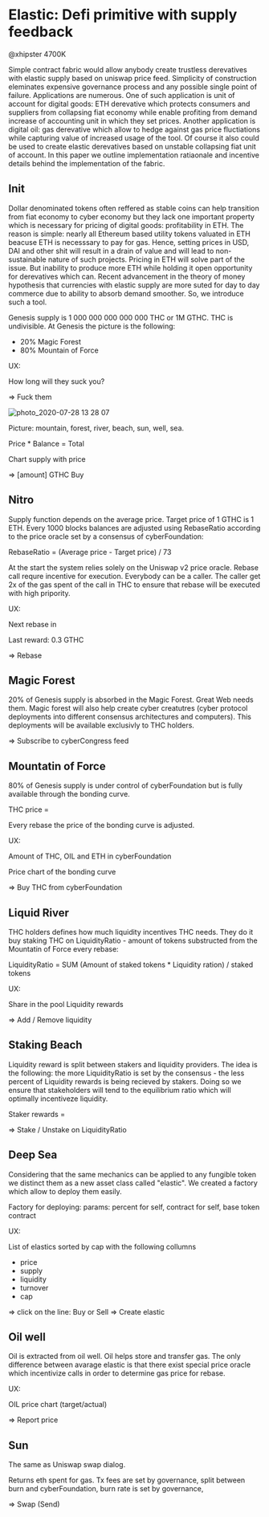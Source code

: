 # Elastic: Defi primitive with supply feedback 
@xhipster
4700K

Simple contract fabric would allow anybody create trustless derevatives with elastic supply based on uniswap price feed. Simplicity of construction eleminates expensive governance process and any possible single point of failure. Applications are numerous. One of such application is unit of account for digital goods: ETH derevative which protects consumers and suppliers from collapsing fiat economy while enable profiting from demand increase of accounting unit in which they set prices. Another application is digital oil: gas derevative which allow to hedge against gas price fluctiations while capturing value of increased usage of the tool. Of course it also could be used to create elastic derevatives based on unstable collapsing fiat unit of account. In this paper we outline implementation ratiaonale and incentive details behind the implementation of the fabric.

## Init

Dollar denominated tokens often reffered as stable coins can help transition from fiat economy to cyber economy but they lack one important property which is necessary for pricing of digital goods: profitability in ETH. The reason is simple: nearly all Ethereum based utility tokens valuated in ETH beacuse ETH is necesssary to pay for gas. Hence, setting prices in USD, DAI and other shit will result in a drain of value and will lead to non-sustainable nature of such projects. Pricing in ETH will solve part of the issue. But inability to produce more ETH while holding it open opportunity for derevatives which can. Recent advancement in the theory of money hypothesis that currencies with elastic supply are more suted for day to day commerce due to ability to absorb demand smoother. So, we introduce such a tool.

Genesis supply is 1 000 000 000 000 000 THC or 1M GTHC. THC is undivisible. At Genesis the picture is the following:
- 20% Magic Forest
- 80% Mountain of Force

UX:

How long will they suck you? 

=> Fuck them

![photo_2020-07-28 13 28 07](https://user-images.githubusercontent.com/410789/88660061-5708e180-d0d6-11ea-8cb9-210f9cdbb6e9.jpeg)


Picture: mountain, forest, river, beach, sun, well, sea.

Price * Balance = Total

Chart supply with price

=> [amount] GTHC Buy

## Nitro

Supply function depends on the average price. Target price of 1 GTHC is 1 ETH. Every 1000 blocks balances are adjusted using RebaseRatio according to the price oracle set by a consensus of cyberFoundation:

RebaseRatio = (Average price - Target price) / 73

At the start the system relies solely on the Uniswap v2 price oracle. Rebase call requre incentive for execution. Everybody can be a caller. The caller get 2x of the gas spent of the call in THC to ensure that rebase will be executed with high pripority.

UX:

Next rebase in <amount of blocks>

Last reward: 0.3 GTHC

=> Rebase

## Magic Forest

20% of Genesis supply is absorbed in the Magic Forest. Great Web needs them. Magic forest will also help create cyber creatutres (cyber protocol deployments into different consensus architectures and computers). This deployments will be available exclusivly to THC holders.

=> Subscribe to cyberCongress feed

## Mountatin of Force

80% of Genesis supply is under control of cyberFoundation but is fully available through the bonding curve.

THC price = 

Every rebase the price of the bonding curve is adjusted.

UX:

Amount of THC, OIL and ETH in cyberFoundation

Price chart of the bonding curve

=> Buy THC from cyberFoundation

## Liquid River

THC holders defines how much liquidity incentives THC needs. They do it buy staking THC on LiquidityRatio - amount of tokens substructed from the Mountatin of Force every rebase: 

LiquidityRatio = SUM (Amount of staked tokens * Liquidity ration) / staked tokens

UX:

Share in the pool
Liquidity rewards

=> Add / Remove liquidity

## Staking Beach

Liquidity reward is split between stakers and liquidity providers. The idea is the following: the more LiquidityRatio is set by the consensus - the less percent of Liquidity rewards is being recieved by stakers. Doing so we ensure that stakeholders will tend to the equilibrium ratio which will optimally incentiveze liquidity.

Staker rewards = 

=> Stake / Unstake on LiquidityRatio

## Deep Sea

Considering that the same mechanics can be applied to any fungible token we distinct them as a new asset class called "elastic". We created a factory which allow to deploy them easily. 

Factory for deploying: params: percent for self, contract for self, base token contract

UX:

List of elastics sorted by cap with the following collumns 
- price
- supply
- liquidity
- turnover
- cap

=> click on the line: Buy or Sell
=> Create elastic

## Oil well

Oil is extracted from oil well. Oil helps store and transfer gas. The only difference between avarage elastic is that there exist special price oracle which incentivize calls in order to determine gas price for rebase.

UX:

OIL price chart (target/actual)

=> Report price

## Sun

The same as Uniswap swap dialog. 

Returns eth spent for gas. Tx fees are set by governance, split between burn and cyberFoundation, burn rate is set by governance, 

=> Swap (Send)
